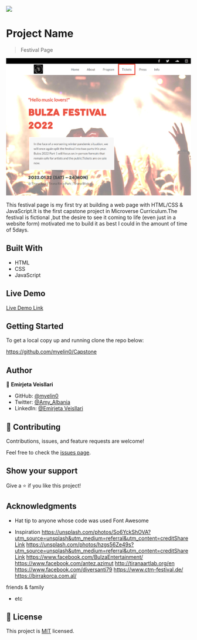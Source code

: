 ![](https://img.shields.io/badge/Microverse-blueviolet)

# Project Name

> Festival Page

![screenshot](images/screenshotD.png)

This festival page is my first try at building a web page with HTML/CSS & JavaScript.It is the first capstone project in Microverse Curriculum.The festival is fictional ,but the desire to see it coming to life (even just in a website form) motivated me to build it as best I could in the amount of time of 5days.

## Built With

- HTML
- CSS
- JavaScript

## Live Demo

[Live Demo Link](https://myelin0.github.io/Capstone/index.html)


## Getting Started

To get a local copy up and running clone the repo below:

https://github.com/myelin0/Capstone


## Author

👤 **Emirjeta Veisllari**

- GitHub: [@myelin0](https://github.com/myelin0)
- Twitter: [@Amy_Albania](https://twitter.com/Amy_albania)
- LinkedIn: [@Emirjeta Veisllari](https://www.linkedin.com/in/emirjeta-veisllari/)

## 🤝 Contributing

Contributions, issues, and feature requests are welcome!

Feel free to check the [issues page](https://github.com/myelin0/Capstone/issues).

## Show your support

Give a ⭐️ if you like this project!

## Acknowledgments

- Hat tip to anyone whose code was used
Font Awesome 

- Inspiration
https://unsplash.com/photos/So6YckShOVA?utm_source=unsplash&utm_medium=referral&utm_content=creditShareLink
https://unsplash.com/photos/hzgs56Ze49s?utm_source=unsplash&utm_medium=referral&utm_content=creditShareLink
https://www.facebook.com/BulzaEntertainment/
https://www.facebook.com/antez.azimut
http://tiranaartlab.org/en
https://www.facebook.com/diversanti79
https://www.ctm-festival.de/
https://birrakorca.com.al/

friends & family

- etc

## 📝 License

This project is [MIT](./MIT.md) licensed.
